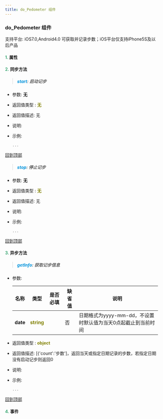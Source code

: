 ```yaml
---
title: do_Pedometer 组件
---
```


### do_Pedometer 组件

 支持平台: iOS7.0,Android4.0
 可获取并记录步数；iOS平台仅支持iPhone5S及以后产品

#### <font color ='#40A977'>**1.**</font> 属性

#### <font color ='#40A977'>**2.**</font> 同步方法

>##### <font color ='#0092db'>**start**</font>: 启动记步

- 参数: **无**
- 返回值类型 : <font color ='#808000'>**无**</font>
- 返回值描述: 无
- 说明: 
- 示例:

  ```javascript
  ...

  ```

[回到顶部](#top)

>##### <font color ='#0092db'>**stop**</font>: 停止记步

- 参数: **无**
- 返回值类型 : <font color ='#808000'>**无**</font>
- 返回值描述: 无
- 说明: 
- 示例:

  ```javascript
  ...

  ```

[回到顶部](#top)

#### <font color ='#40A977'>**3.**</font> 异步方法

>##### <font color ='#0092db'>**getInfo**</font>: 获取记步信息

- 参数:

  名称 | 类型 |是否必填|缺省值|说明
  ---- |-------------  |--------------|--------|------
  **date** |<font color ='#808000'>**string**</font> |  | 否|日期格式为yyyy-mm-dd，不设置时默认值为当天0点起截止到当前时间
- 返回值类型 : <font color ='#808000'>**object**</font>
- 返回值描述: [{'count':'步数']，返回当天或指定日期记录的步数，若指定日期没有启动记步则返回0
- 说明: 
- 示例:

  ```javascript
  ...

  ```

[回到顶部](#top)


#### <font color ='#40A977'>**4.**</font> 事件


